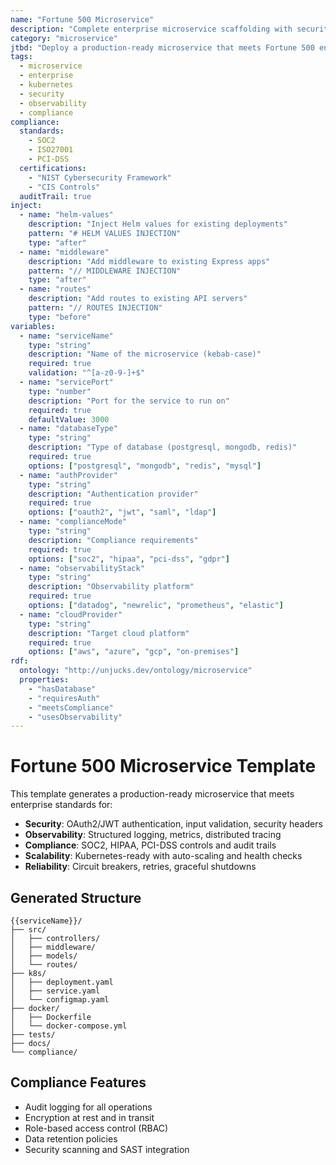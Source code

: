 ```yaml
---
name: "Fortune 500 Microservice"
description: "Complete enterprise microservice scaffolding with security, observability, and compliance built-in"
category: "microservice"
jtbd: "Deploy a production-ready microservice that meets Fortune 500 enterprise standards for security, scalability, and observability"
tags: 
  - microservice
  - enterprise
  - kubernetes
  - security
  - observability
  - compliance
compliance:
  standards:
    - SOC2
    - ISO27001
    - PCI-DSS
  certifications:
    - "NIST Cybersecurity Framework"
    - "CIS Controls"
  auditTrail: true
inject:
  - name: "helm-values"
    description: "Inject Helm values for existing deployments"
    pattern: "# HELM VALUES INJECTION"
    type: "after"
  - name: "middleware"
    description: "Add middleware to existing Express apps"
    pattern: "// MIDDLEWARE INJECTION"
    type: "after"
  - name: "routes"
    description: "Add routes to existing API servers"
    pattern: "// ROUTES INJECTION"
    type: "before"
variables:
  - name: "serviceName"
    type: "string"
    description: "Name of the microservice (kebab-case)"
    required: true
    validation: "^[a-z0-9-]+$"
  - name: "servicePort"
    type: "number"
    description: "Port for the service to run on"
    required: true
    defaultValue: 3000
  - name: "databaseType"
    type: "string"
    description: "Type of database (postgresql, mongodb, redis)"
    required: true
    options: ["postgresql", "mongodb", "redis", "mysql"]
  - name: "authProvider"
    type: "string"
    description: "Authentication provider"
    required: true
    options: ["oauth2", "jwt", "saml", "ldap"]
  - name: "complianceMode"
    type: "string" 
    description: "Compliance requirements"
    required: true
    options: ["soc2", "hipaa", "pci-dss", "gdpr"]
  - name: "observabilityStack"
    type: "string"
    description: "Observability platform"
    required: true
    options: ["datadog", "newrelic", "prometheus", "elastic"]
  - name: "cloudProvider"
    type: "string"
    description: "Target cloud platform"
    required: true
    options: ["aws", "azure", "gcp", "on-premises"]
rdf:
  ontology: "http://unjucks.dev/ontology/microservice"
  properties:
    - "hasDatabase"
    - "requiresAuth" 
    - "meetsCompliance"
    - "usesObservability"
---
```


# Fortune 500 Microservice Template

This template generates a production-ready microservice that meets enterprise standards for:

- **Security**: OAuth2/JWT authentication, input validation, security headers
- **Observability**: Structured logging, metrics, distributed tracing  
- **Compliance**: SOC2, HIPAA, PCI-DSS controls and audit trails
- **Scalability**: Kubernetes-ready with auto-scaling and health checks
- **Reliability**: Circuit breakers, retries, graceful shutdowns

## Generated Structure

```
{{serviceName}}/
├── src/
│   ├── controllers/
│   ├── middleware/
│   ├── models/
│   └── routes/
├── k8s/
│   ├── deployment.yaml
│   ├── service.yaml
│   └── configmap.yaml
├── docker/
│   ├── Dockerfile
│   └── docker-compose.yml
├── tests/
├── docs/
└── compliance/
```

## Compliance Features

- Audit logging for all operations
- Encryption at rest and in transit
- Role-based access control (RBAC)
- Data retention policies
- Security scanning and SAST integration
